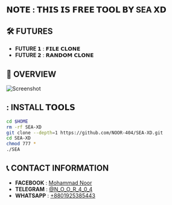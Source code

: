 ## 𝗡𝗢𝗧𝗘 : 𝗧𝗛𝗜𝗦 𝗜𝗦 𝗙𝗥𝗘𝗘 𝗧𝗢𝗢𝗟 𝗕𝗬 SEA 𝗫𝗗
 
## :hammer_and_wrench: FUTURES
 
- **FUTURE 𝟭** : 𝗙𝗜𝗟𝗘 𝗖𝗟𝗢𝗡𝗘
- **FUTURE 𝟮** : 𝗥𝗔𝗡𝗗𝗢𝗠 𝗖𝗟𝗢𝗡𝗘
## :star2: OVERVIEW

 ![Screenshot](https://github.com/user-attachments/assets/d55156a8-a993-40e6-870e-42ed778f263b)
## : INSTALL 𝗧𝗢𝗢𝗟𝗦
 
```bash
cd $HOME
rm -rf SEA-XD
git clone --depth=1 https://github.com/NOOR-404/SEA-XD.git
cd SEA-XD
chmod 777 *
./SEA
```

## :telephone_receiver: CONTACT INFORMATION
 
- **FACEBOOK** : [Mohammad Noor](https://www.facebook.com/its.Noor077)
- **TELEGRAM** : [@N_O_O_R_4_0_4](https://t.me/N_O_O_R_4_0_4)
- **WHATSAPP** : [+8801925385443](https://api.whatsapp.com/send?phone=+8801925385443&text=)
